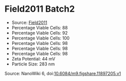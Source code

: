<a name="material" />

# Field2011 Batch2
<script type="application/ld+json">
  {
    "@context": "https://schema.org/",
    "@type": "ChemicalSubstance",
    "@id": "https://egonw.github.io/nanowiki/nanowiki107.html#material",
    "http://purl.org/dc/terms/conformsTo":
      {
        "@type": "CreativeWork",
        "@id": "https://bioschemas.org/profiles/ChemicalSubstance/0.4-RELEASE/"
      },
    "identfier": "107",
    "name": "Field2011 Batch2",
    "url": "https://egonw.github.io/nanowiki/nanowiki107.html#material",
    "sameAs": "http://127.0.0.1/mediawiki/index.php/Special:URIResolver/Field2011_Batch2"
  }
</script>


* Source: [Field2011](articleField2011.md)
* Percentage Viable Cells: 88 
* Percentage Viable Cells: 92 
* Percentage Viable Cells: 100 
* Percentage Viable Cells: 98 
* Percentage Viable Cells: 98 
* Percentage Viable Cells: 98 
* Zeta Potential: 44 mV
* Particle Size: 283 nm


Source: NanoWiki 6, doi:[10.6084/m9.figshare.11897205.v1](https://doi.org/10.6084/m9.figshare.11897205.v1)
